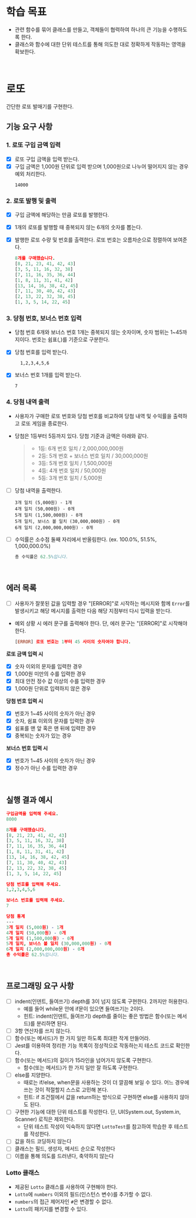 # **학습 목표**

- 관련 함수를 묶어 클래스를 만들고, 객체들이 협력하여 하나의 큰 기능을 수행하도록 한다.
- 클래스와 함수에 대한 단위 테스트를 통해 의도한 대로 정확하게 작동하는 영역을 확보한다.

<br/>

# **로또**

간단한 로또 발매기를 구현한다.

## **기능 요구 사항**

### 1. 로또 구입 금액 입력

- [x] 로또 구입 금액을 입력 받는다.
- [x] 구입 금액은 1,000원 단위로 입력 받으며 1,000원으로 나누어 떨어지지 않는 경우 예외 처리한다.
  ```
  14000
  ```

### 2. 로또 발행 및 출력

- [x] 구입 금액에 해당하는 만큼 로또를 발행한다.
- [x] 1개의 로또를 발행할 때 중복되지 않는 6개의 숫자를 뽑는다.
- [x] 발행한 로또 수량 및 번호를 출력한다. 로또 번호는 오름차순으로 정렬하여 보여준다.

  ```prolog
  8개를 구매했습니다.
  [8, 21, 23, 41, 42, 43]
  [3, 5, 11, 16, 32, 38]
  [7, 11, 16, 35, 36, 44]
  [1, 8, 11, 31, 41, 42]
  [13, 14, 16, 38, 42, 45]
  [7, 11, 30, 40, 42, 43]
  [2, 13, 22, 32, 38, 45]
  [1, 3, 5, 14, 22, 45]
  ```

### 3. 당첨 번호, 보너스 번호 입력

- 당첨 번호 6개와 보너스 번호 1개는 중복되지 않는 숫자이며, 숫자 범위는 1~45까지이다. 번호는 쉼표(,)를 기준으로 구분한다.
- [x] 당첨 번호를 입력 받는다.

  ```
    1,2,3,4,5,6
  ```

- [x] 보너스 번호 1개를 입력 받는다.
  ```
  7
  ```

### 4. 당첨 내역 출력

- 사용자가 구매한 로또 번호와 당첨 번호를 비교하여 당첨 내역 및 수익률을 출력하고 로또 게임을 종료한다.
- 당첨은 1등부터 5등까지 있다. 당첨 기준과 금액은 아래와 같다.

  > - 1등: 6개 번호 일치 / 2,000,000,000원
  > - 2등: 5개 번호 + 보너스 번호 일치 / 30,000,000원
  > - 3등: 5개 번호 일치 / 1,500,000원
  > - 4등: 4개 번호 일치 / 50,000원
  > - 5등: 3개 번호 일치 / 5,000원

- [ ] 당첨 내역을 출력한다.

  ```
  3개 일치 (5,000원) - 1개
  4개 일치 (50,000원) - 0개
  5개 일치 (1,500,000원) - 0개
  5개 일치, 보너스 볼 일치 (30,000,000원) - 0개
  6개 일치 (2,000,000,000원) - 0개
  ```

- [ ] 수익률은 소수점 둘째 자리에서 반올림한다. (ex. 100.0%, 51.5%, 1,000,000.0%)

  ```erlang
  총 수익률은 62.5%입니다.
  ```

  <br/>

## 에러 목록

- [ ] 사용자가 잘못된 값을 입력할 경우 "[ERROR]"로 시작하는 메시지와 함께 `Error`를 발생시키고 해당 메시지를 출력한 다음 해당 지점부터 다시 입력을 받는다.

- 예외 상황 시 에러 문구를 출력해야 한다. 단, 에러 문구는 "[ERROR]"로 시작해야 한다.

  ```prolog
  [ERROR] 로또 번호는 1부터 45 사이의 숫자여야 합니다.
  ```

**로또 금액 입력 시**

- [x] 숫자 이외의 문자를 입력한 경우
- [x] 1,000원 미만의 수를 입력한 경우
- [x] 최대 안전 정수 값 이상의 수를 입력한 경우
- [x] 1,000원 단위로 입력하지 않은 경우

**당첨 번호 입력 시**

- [x] 번호가 1~45 사이의 숫자가 아닌 경우
- [x] 숫자, 쉼표 이외의 문자를 입력한 경우
- [x] 쉼표를 맨 앞 혹은 맨 뒤에 입력한 경우
- [x] 중복되는 숫자가 있는 경우

**보너스 번호 입력 시**

- [x] 번호가 1~45 사이의 숫자가 아닌 경우
- [x] 정수가 아닌 수를 입력한 경우

<br/>

## **실행 결과 예시**

```prolog
구입금액을 입력해 주세요.
8000

8개를 구매했습니다.
[8, 21, 23, 41, 42, 43]
[3, 5, 11, 16, 32, 38]
[7, 11, 16, 35, 36, 44]
[1, 8, 11, 31, 41, 42]
[13, 14, 16, 38, 42, 45]
[7, 11, 30, 40, 42, 43]
[2, 13, 22, 32, 38, 45]
[1, 3, 5, 14, 22, 45]

당첨 번호를 입력해 주세요.
1,2,3,4,5,6

보너스 번호를 입력해 주세요.
7

당첨 통계
---
3개 일치 (5,000원) - 1개
4개 일치 (50,000원) - 0개
5개 일치 (1,500,000원) - 0개
5개 일치, 보너스 볼 일치 (30,000,000원) - 0개
6개 일치 (2,000,000,000원) - 0개
총 수익률은 62.5%입니다.

```

<br/>

## **프로그래밍 요구 사항**

- [ ] indent(인덴트, 들여쓰기) depth를 3이 넘지 않도록 구현한다. 2까지만 허용한다.
  - 예를 들어 while문 안에 if문이 있으면 들여쓰기는 2이다.
  - 힌트: indent(인덴트, 들여쓰기) depth를 줄이는 좋은 방법은 함수(또는 메서드)를 분리하면 된다.
- [ ] 3항 연산자를 쓰지 않는다.
- [ ] 함수(또는 메서드)가 한 가지 일만 하도록 최대한 작게 만들어라.
- [ ] Jest를 이용하여 정리한 기능 목록이 정상적으로 작동하는지 테스트 코드로 확인한다.
- [ ] 함수(또는 메서드)의 길이가 15라인을 넘어가지 않도록 구현한다.
  - 함수(또는 메서드)가 한 가지 일만 잘 하도록 구현한다.
- [ ] else를 지양한다.
  - 때로는 if/else, when문을 사용하는 것이 더 깔끔해 보일 수 있다. 어느 경우에 쓰는 것이 적절할지 스스로 고민해 본다.
  - 힌트: if 조건절에서 값을 return하는 방식으로 구현하면 else를 사용하지 않아도 된다.
- [ ] 구현한 기능에 대한 단위 테스트를 작성한다. 단, UI(System.out, System.in, Scanner) 로직은 제외한다.
  - 단위 테스트 작성이 익숙하지 않다면 `LottoTest`를 참고하여 학습한 후 테스트를 작성한다.
- [ ] 값을 하드 코딩하지 않는다
- [ ] 클래스는 필드, 생성자, 메서드 순으로 작성한다
- [ ] 이름을 통해 의도를 드러낸다, 축약하지 않는다

### **Lotto 클래스**

- 제공된 `Lotto` 클래스를 사용하여 구현해야 한다.
- `Lotto`에 `numbers` 이외의 필드(인스턴스 변수)를 추가할 수 없다.
- `numbers`의 접근 제어자인 `#`은 변경할 수 없다.
- `Lotto`의 패키지를 변경할 수 있다.
